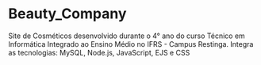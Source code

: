 # Beauty_Company
 Site de Cosméticos desenvolvido durante o 4° ano do curso Técnico em Informática Integrado ao Ensino Médio no IFRS - Campus Restinga. Integra as tecnologias: MySQL, Node.js, JavaScript, EJS e CSS

